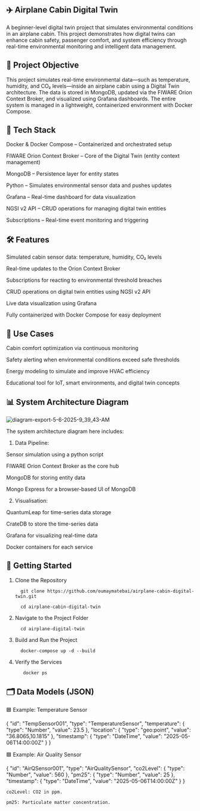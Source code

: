 ✈️ Airplane Cabin Digital Twin
-
A beginner-level digital twin project that simulates environmental conditions in an airplane cabin. This project demonstrates how digital twins can enhance cabin safety, passenger comfort, and system efficiency through real-time environmental monitoring and intelligent data management.


🎯 Project Objective
-
This project simulates real-time environmental data—such as temperature, humidity, and CO₂ levels—inside an airplane cabin using a Digital Twin architecture. The data is stored in MongoDB, updated via the FIWARE Orion Context Broker, and visualized using Grafana dashboards. The entire system is managed in a lightweight, containerized environment with Docker Compose.


🧰 Tech Stack
-
Docker & Docker Compose – Containerized and orchestrated setup

FIWARE Orion Context Broker – Core of the Digital Twin (entity context management)

MongoDB – Persistence layer for entity states

Python – Simulates environmental sensor data and pushes updates

Grafana – Real-time dashboard for data visualization

NGSI v2 API – CRUD operations for managing digital twin entities

Subscriptions – Real-time event monitoring and triggering


🛠️ Features
-
Simulated cabin sensor data: temperature, humidity, CO₂ levels

Real-time updates to the Orion Context Broker

Subscriptions for reacting to environmental threshold breaches

CRUD operations on digital twin entities using NGSI v2 API

Live data visualization using Grafana

Fully containerized with Docker Compose for easy deployment


🧪 Use Cases
-
Cabin comfort optimization via continuous monitoring

Safety alerting when environmental conditions exceed safe thresholds

Energy modeling to simulate and improve HVAC efficiency

Educational tool for IoT, smart environments, and digital twin concepts


📊 System Architecture Diagram
-


![diagram-export-5-6-2025-9_39_43-AM](https://github.com/user-attachments/assets/28ed6e54-ab1a-443d-bdb7-9b4129c6bf0c)


The system architecture diagram here includes:

1. Data Pipeline:
   
  Sensor simulation using a python script
  
  FIWARE Orion Context Broker as the core hub
  
  MongoDB for storing entity data
  
  Mongo Express for a browser-based UI of MongoDB

2. Visualisation:

  QuantumLeap for time-series data storage 
  
  CrateDB to store the time-series data
  
  Grafana for visualizing real-time data
  
  Docker containers for each service


🚀 Getting Started
-

  1. Clone the Repository
  
           git clone https://github.com/oumaymatebai/airplane-cabin-digital-twin.git
           
           cd airplane-cabin-digital-twin
  
  2. Navigate to the Project Folder
  
           cd airplane-digital-twin

  3. Build and Run the Project

           docker-compose up -d --build

 4. Verify the Services

           docker ps


🗂️ Data Models (JSON)
-

🟦 Example: Temperature Sensor

{
  "id": "TempSensor001",
  "type": "TemperatureSensor",
  "temperature": {
    "type": "Number",
    "value": 23.5
  },
  "location": {
    "type": "geo:point",
    "value": "36.8065,10.1815"
  },
  "timestamp": {
    "type": "DateTime",
    "value": "2025-05-06T14:00:00Z"
  }
}


🟦 Example: Air Quality Sensor

{
  "id": "AirQSensor001",
  "type": "AirQualitySensor",
  "co2Level": {
    "type": "Number",
    "value": 560
  },
  "pm25": {
    "type": "Number",
    "value": 25
  },
  "timestamp": {
    "type": "DateTime",
    "value": "2025-05-06T14:00:00Z"
  }
}

    co2Level: CO2 in ppm.
    
    pm25: Particulate matter concentration.
